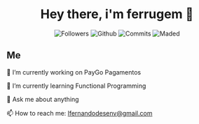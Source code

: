 <h1 align="center">Hey there, i'm ferrugem 👋</h1>
<div align="center">
  <img alt="Followers" src="https://img.shields.io/github/followers/ferrugemm?color=red&style=for-the-badge">
  <img alt="Github" src="https://img.shields.io/twitter/url?color=blue&label=Twitter&style=for-the-badge&url=https%3A%2F%2Ftwitter.com%2Fgingerust">
  <img alt="Commits" src="https://img.shields.io/github/commit-activity/m/ferrugemm/ferrugemm?label=Last%20commits&style=for-the-badge">
  <img alt="Maded" src="https://img.shields.io/static/v1?label=Made%20With&message=IntelliJ&color=FF2F5E&style=for-the-badge&logo=Intellij-Idea&logoColor=white">
</div>

## Me

🔭 I’m currently working on PayGo Pagamentos

🌱 I’m currently learning Functional Programming

💬 Ask me about anything

📫 How to reach me: lfernandodesenv@gmail.com